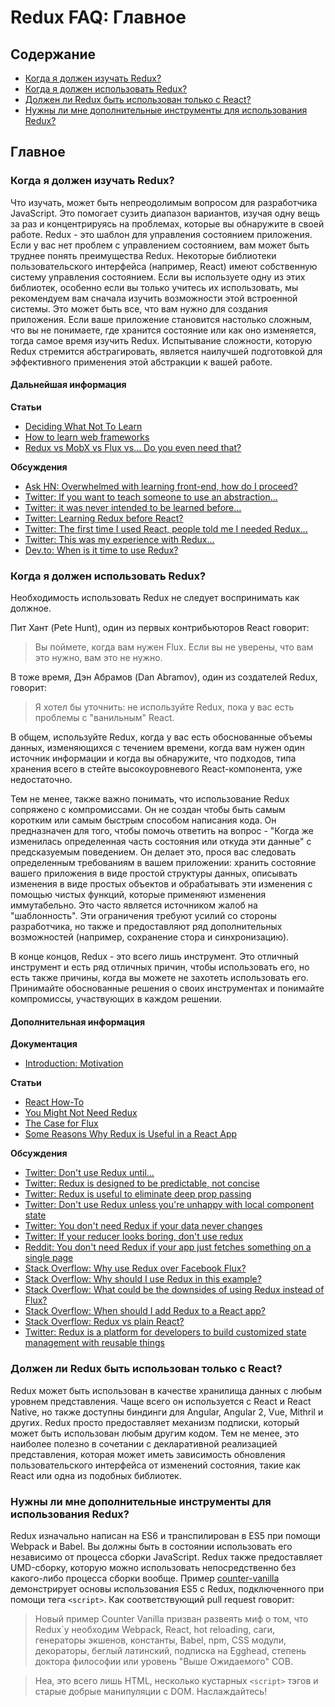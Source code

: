 # Redux FAQ: Главное

## Содержание

- [Когда я должен изучать Redux?](#when-should-i-learn-redux)
- [Когда я должен использовать Redux?](#general-when-to-use) 
- [Должен ли Redux быть использован только с React?](#general-only-react) 
- [Нужны ли мне дополнительные инструменты для использования Redux?](#general-build-tools) 

## Главное

<a id="when-should-i-learn-redux"></a>

### Когда я должен изучать Redux?

Что изучать, может быть непреодолимым вопросом для разработчика JavaScript. Это помогает сузить диапазон вариантов, изучая одну вещь за раз и концентрируясь на проблемах, которые вы обнаружите в своей работе. Redux - это шаблон для управления состоянием приложения. Если у вас нет проблем с управлением состоянием, вам может быть труднее понять преимущества Redux. Некоторые библиотеки пользовательского интерфейса (например, React) имеют собственную систему управления состоянием. Если вы используете одну из этих библиотек, особенно если вы только учитесь их использовать, мы рекомендуем вам сначала изучить возможности этой встроенной системы. Это может быть все, что вам нужно для создания приложения. Если ваше приложение становится настолько сложным, что вы не понимаете, где хранится состояние или как оно изменяется, тогда самое время изучить Redux. Испытывание сложности, которую Redux стремится абстрагировать, является наилучшей подготовкой для эффективного применения этой абстракции к вашей работе.

#### Дальнейшая информация

**Статьи**

- [Deciding What Not To Learn](http://gedd.ski/post/what-not-to-learn/)
- [How to learn web frameworks](https://ux.shopify.com/how-to-learn-web-frameworks-9d447cb71e68)
- [Redux vs MobX vs Flux vs... Do you even need that?](https://goshakkk.name/redux-vs-mobx-vs-flux-etoomanychoices/)

**Обсуждения**

- [Ask HN: Overwhelmed with learning front-end, how do I proceed?](https://news.ycombinator.com/item?id=12882816)
- [Twitter: If you want to teach someone to use an abstraction...](https://twitter.com/acemarke/status/901329101088215044)
- [Twitter: it was never intended to be learned before...](https://twitter.com/dan_abramov/status/739961787295117312)
- [Twitter: Learning Redux before React?](https://twitter.com/dan_abramov/status/739962098030137344)
- [Twitter: The first time I used React, people told me I needed Redux...](https://twitter.com/raquelxmoss/status/901576285020856320)
- [Twitter: This was my experience with Redux...](https://twitter.com/garetmckinley/status/901500556568645634)
- [Dev.to: When is it time to use Redux?](https://dev.to/dan_abramov/comment/1n2k)


<a id="general-when-to-use"></a>

### Когда я должен использовать Redux? 

Необходимость использовать Redux не следует воспринимать как должное.

Пит Хант (Pete Hunt), один из первых контрибьюторов React говорит:

> Вы поймете, когда вам нужен Flux. Если вы не уверены, что вам это нужно, вам это не нужно.

В тоже время, Дэн Абрамов (Dan Abramov), один из создателей Redux, говорит:

> Я хотел бы уточнить: не используйте Redux, пока у вас есть проблемы с "ванильным" React.

В общем, используйте Redux, когда у вас есть обоснованные объемы данных, изменяющихся с течением времени, когда вам нужен один источник информации и когда вы обнаружите, что подходов, типа хранения всего в стейте высокоуровневого React-компонента, уже недостаточно.

Тем не менее, также важно понимать, что использование Redux сопряжено с компромиссами. Он не создан чтобы быть самым коротким или самым быстрым способом написания кода.
Он предназначен для того, чтобы помочь ответить на вопрос - "Когда же изменилась определенная часть состояния или откуда эти данные" с предсказуемым поведением. Он делает это, прося вас следовать определенным требованиям в вашем приложении:
хранить состояние вашего приложения в виде простой структуры данных, описывать изменения в виде простых объектов и обрабатывать эти изменения с помощью чистых функций, которые применяют изменения иммутабельно. Это часто является источником жалоб на "шаблонность". Эти ограничения требуют усилий со стороны разработчика, но также и предоставляют ряд дополнительных возможностей (например, сохранение стора и синхронизацию).

В конце концов, Redux - это всего лишь инструмент. Это отличный инструмент и есть ряд отличных причин, чтобы использовать его, но есть также причины, когда вы можете не захотеть использовать его.
Принимайте обоснованные решения о своих инструментах и понимайте компромиссы, участвующих в каждом решении.

#### Дополнительная информация

**Документация**
- [Introduction: Motivation](/docs/introduction/Motivation.md)

**Статьи**

- [React How-To](https://github.com/petehunt/react-howto)
- [You Might Not Need Redux](https://medium.com/@dan_abramov/you-might-not-need-redux-be46360cf367)
- [The Case for Flux](https://medium.com/swlh/the-case-for-flux-379b7d1982c6)
- [Some Reasons Why Redux is Useful in a React App](https://www.fullstackreact.com/articles/redux-with-mark-erikson/)

**Обсуждения**

- [Twitter: Don't use Redux until...](https://twitter.com/dan_abramov/status/699241546248536064)
- [Twitter: Redux is designed to be predictable, not concise](https://twitter.com/dan_abramov/status/733742952657342464)
- [Twitter: Redux is useful to eliminate deep prop passing](https://twitter.com/dan_abramov/status/732912085840089088)
- [Twitter: Don't use Redux unless you're unhappy with local component state](https://twitter.com/dan_abramov/status/725089243836588032)
- [Twitter: You don't need Redux if your data never changes](https://twitter.com/dan_abramov/status/737036433215610880)
- [Twitter: If your reducer looks boring, don't use redux](https://twitter.com/dan_abramov/status/802564042648944642)
- [Reddit: You don't need Redux if your app just fetches something on a single page](https://www.reddit.com/r/reactjs/comments/5exfea/feedback_on_my_first_redux_app/dagglqp/)
- [Stack Overflow: Why use Redux over Facebook Flux?](http://stackoverflow.com/questions/32461229/why-use-redux-over-facebook-flux)
- [Stack Overflow: Why should I use Redux in this example?](http://stackoverflow.com/questions/35675339/why-should-i-use-redux-in-this-example)
- [Stack Overflow: What could be the downsides of using Redux instead of Flux?](http://stackoverflow.com/questions/32021763/what-could-be-the-downsides-of-using-redux-instead-of-flux)
- [Stack Overflow: When should I add Redux to a React app?](http://stackoverflow.com/questions/36631761/when-should-i-add-redux-to-a-react-app)
- [Stack Overflow: Redux vs plain React?](http://stackoverflow.com/questions/39260769/redux-vs-plain-react/39261546#39261546)
- [Twitter: Redux is a platform for developers to build customized state management with reusable things](https://twitter.com/acemarke/status/793862722253447168)

<a id="general-only-react"></a>

### Должен ли Redux быть использован только с React?

Redux может быть использован в качестве хранилища данных с любым уровнем представления. Чаще всего он используется с React и React Native, но также доступны биндинги для Angular, Angular 2, Vue, Mithril и других. Redux просто предоставляет механизм подписки, который может быть использован любым другим кодом. Тем не менее, это наиболее полезно в сочетании с декларативной реализацией представления, которая может иметь зависимость обновления пользовательского интерфейса от изменений состояния, такие как React или одна из подобных библиотек.

<a id="general-build-tools"></a>
### Нужны ли мне дополнительные инструменты для использования Redux?

Redux изначально написан на ES6 и транспилирован в ES5 при помощи Webpack и Babel. Вы должны быть в состоянии использовать его независимо от процесса сборки JavaScript. Redux также предоставляет UMD-сборку, которую можно использовать непосредственно без какого-либо процесса сборки вообще. Пример [counter-vanilla](https://github.com/reactjs/redux/tree/master/examples/counter-vanilla) демонстрирует основы использования ES5 с Redux, подключенного при помощи тега `<script>`. Как соответствующий pull request говорит:

> Новый пример Counter Vanilla призван развеять миф о том, что Redux`у необходим Webpack, React, hot reloading, саги, генераторы экшенов, константы, Babel, npm, CSS модули, декораторы, беглый латинский, подписка на Egghead, степень доктора философии или уровень "Выше Ожидаемого" СОВ.

>Неа, это всего лишь HTML, несколько кустарных `<script>` тэгов и старые добрые манипуляции с DOM. Наслаждайтесь!
